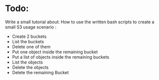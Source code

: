 # Todo:

Write a small tutorial about: How to use the written bash scripts to create a small S3 usage scenario :

- Create 2 buckets
- List the buckets
- Delete one of them 
- Put one object inside the remaining bucket
- Put a list of objects inside the remaining buckets
- List the objects
- Delete the objects
- Delete the remaining Bucket